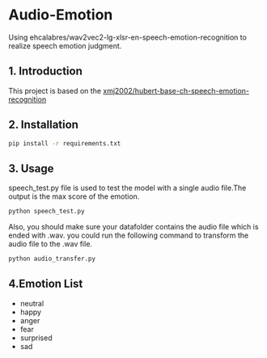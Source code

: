 # Audio-Emotion
Using ehcalabres/wav2vec2-lg-xlsr-en-speech-emotion-recognition to realize speech emotion judgment.


## 1. Introduction
This project is based on the [xmj2002/hubert-base-ch-speech-emotion-recognition]( 
    https://huggingface.co/xmj2002/hubert-base-ch-speech-emotion-recognition)

## 2. Installation
```bash
pip install -r requirements.txt
```

## 3. Usage
speech_test.py file is used to test the model with a single audio file.The output is the max score of the emotion.
```bash
python speech_test.py
```

Also, you should make sure your datafolder contains the audio file which is ended with .wav.
you could run the following command to transform the audio file to the .wav file.
```bash
python audio_transfer.py
```

## 4.Emotion List
- neutral
- happy
- anger
- fear
- surprised
- sad